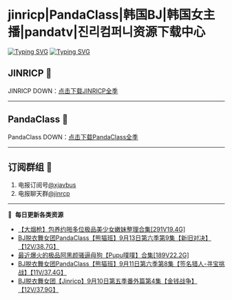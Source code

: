 # jinricp|PandaClass|韩国BJ|韩国女主播|pandatv|진리컴퍼니资源下载中心   
[![Typing SVG](https://readme-typing-svg.herokuapp.com?font=Fira+Code&pause=1000&center=true&vCenter=true&random=true&width=435&lines=所有链接都需要翻墙访问)](https://jinri-cp.neocities.org/free.html)
[![Typing SVG](https://readme-typing-svg.herokuapp.com?font=Fira+Code&pause=1000&center=true&vCenter=true&random=true&width=435&lines=点击进入福利资源下载中心)](https://pandaclass.neocities.org/)
## JINRICP 👋   
JINRICP DOWN：[点击下载JINRICP全季](https://mypikpak.com/s/VODz7HXQoqcX0UrvaXfDtFoPo1)
****
## PandaClass 💯   
PandaClass DOWN：[点击下载PandaClass全季](https://mypikpak.com/s/VOKOTZkoEnkyvCnELVSquM97o1)   
****
## 订阅群组 🔞
1. 电报订阅号[@xjavbus](https://t.me/xjavbus)
2. 电报聊天群[@jinrcp](https://t.me/jinrcp)
**** 
📕 &nbsp;**每日更新各类资源**
<!-- BLOG-POST-LIST:START -->
- [【大烟枪】包养约啪多位极品美少女嫩妹整理合集[291V19.4G]](https://fuli.rulel.com/527.html)
- [BJ脱衣舞女团PandaClass【熊猫班】9月13日第六季第9集【新旧对决】【12V/38.7G】](https://fuli.rulel.com/526.html)
- [最近爆火的极品阿黑颜骚逼母狗【Pupu噗噗】合集[189V22.2G]](https://fuli.rulel.com/525.html)
- [BJ脱衣舞女团PandaClass【熊猫班】9月11日第六季第8集【签名猎人-寻宝挑战】【11V/37.4G】](https://fuli.rulel.com/524.html)
- [BJ脱衣舞女团【Jinricp】9月10日第五季番外篇第4集【金钱战争】【12V/37.9G】](https://fuli.rulel.com/523.html)
<!-- BLOG-POST-LIST:END -->
